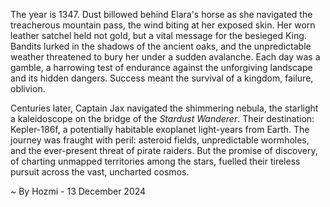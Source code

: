 
The year is 1347.  Dust billowed behind Elara's horse as she navigated the treacherous mountain pass, the wind biting at her exposed skin.  Her worn leather satchel held not gold, but a vital message for the besieged King.  Bandits lurked in the shadows of the ancient oaks, and the unpredictable weather threatened to bury her under a sudden avalanche.  Each day was a gamble, a harrowing test of endurance against the unforgiving landscape and its hidden dangers.  Success meant the survival of a kingdom, failure, oblivion.


Centuries later, Captain Jax navigated the shimmering nebula, the starlight a kaleidoscope on the bridge of the *Stardust Wanderer*.  Their destination: Kepler-186f, a potentially habitable exoplanet light-years from Earth.  The journey was fraught with peril: asteroid fields, unpredictable wormholes, and the ever-present threat of pirate raiders.  But the promise of discovery, of charting unmapped territories among the stars, fuelled their tireless pursuit across the vast, uncharted cosmos.

~ By Hozmi - 13 December 2024
